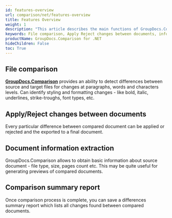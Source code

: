```yaml
---
id: features-overview
url: comparison/net/features-overview
title: Features Overview
weight: 1
description: "This article describes the main functions of GroupDocs.Comparison for .NET. Comparing files, Accepting or rejecting changes between documents, receiving information from a document and creating a summary report"
keywords: File comparison, Apply Reject changes between documents, information extraction
productName: GroupDocs.Comparison for .NET
hideChildren: False
toc: True
---
```


## File comparison

**[GroupDocs.Comparison](https://products.groupdocs.com/comparison/net)** provides an ability to detect differences between source and target files for changes at paragraphs, words and characters levels. Can identify styling and formatting changes - like bold, italic, underlines, strike-troughs, font types, etc.

## Apply/Reject changes between documents

Every particular difference between compared document can be applied or rejected and the exported to a final document.

## Document information extraction

GroupDocs.Comparison allows to obtain basic information about source document - file type, size, pages count etc. This may be quite useful for generating previews of compared documents.

## Comparison summary report

Once comparison process is complete, you can save a differences summary report which lists all changes found between compared documents.
